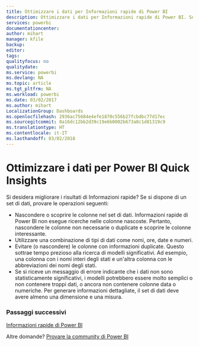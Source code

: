 ```yaml
---
title: Ottimizzare i dati per Informazioni rapide di Power BI
description: Ottimizzare i dati per Informazioni rapide di Power BI. Se Power BI non trova approfondimenti nei dati, ecco alcune operazioni da eseguire
services: powerbi
documentationcenter: 
author: mihart
manager: kfile
backup: 
editor: 
tags: 
qualityfocus: no
qualitydate: 
ms.service: powerbi
ms.devlang: NA
ms.topic: article
ms.tgt_pltfrm: NA
ms.workload: powerbi
ms.date: 03/02/2017
ms.author: mihart
LocalizationGroup: Dashboards
ms.openlocfilehash: 2936ac75684e4efe1870c556b27fcbdbc77d17ec
ms.sourcegitcommit: 0a16dc12bb2d39c19e6b0002b673a8c1d81319c9
ms.translationtype: HT
ms.contentlocale: it-IT
ms.lasthandoff: 03/02/2018
---
```

# <a name="optimize-your-data-for-power-bi-quick-insights"></a>Ottimizzare i dati per Power BI Quick Insights
Si desidera migliorare i risultati di Informazioni rapide?  Se si dispone di un set di dati, provare le operazioni seguenti:

* Nascondere o scoprire le colonne nel set di dati. Informazioni rapide di Power BI non esegue ricerche nelle colonne nascoste.  Pertanto, nascondere le colonne non necessarie o duplicate e scoprire le colonne interessante.
* Utilizzare una combinazione di tipi di dati come nomi, ore, date e numeri.
* Evitare (o nascondere) le colonne con informazioni duplicate.  Questo sottrae tempo prezioso alla ricerca di modelli significativi.  Ad esempio, una colonna con i nomi interi degli stati e un'altra colonna con le abbreviazioni dei nomi degli stati.
* Se si riceve un messaggio di errore indicante che i dati non sono statisticamente significativi,  i modelli potrebbero essere molto semplici o non contenere troppi dati, o ancora non contenere colonne data o numeriche. Per generare informazioni dettagliate, il set di dati deve avere almeno una dimensione e una misura.

### <a name="next-steps"></a>Passaggi successivi
[Informazioni rapide di Power BI](service-insights.md)

Altre domande? [Provare la community di Power BI](http://community.powerbi.com/)

